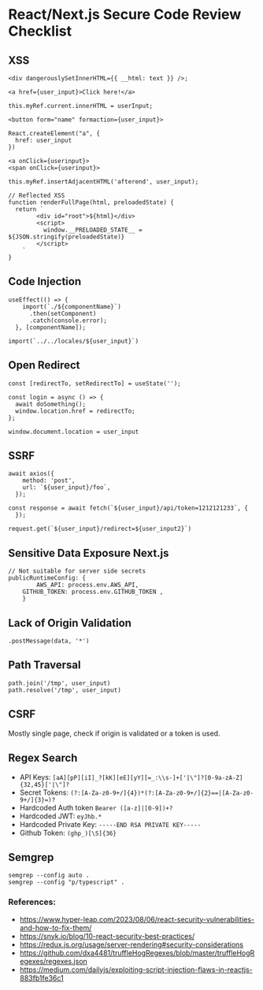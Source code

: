 # React/Next.js Secure Code Review Checklist

## XSS

```
<div dangerouslySetInnerHTML={{ __html: text }} />;
```

```
<a href={user_input}>Click here!</a>
```

```
this.myRef.current.innerHTML = userInput;
```

```
<button form="name" formaction={user_input}>
```

```
React.createElement("a", {
  href: user_input
})
```

```
<a onClick={userinput}>
<span onClick={userinput}>
```

```
this.myRef.insertAdjacentHTML('afterend', user_input);
```

```
// Reflected XSS
function renderFullPage(html, preloadedState) {
  return `
        <div id="root">${html}</div>
        <script>
          window.__PRELOADED_STATE__ = ${JSON.stringify(preloadedState)}
        </script>
    `
}
```

## Code Injection

```
useEffect(() => {
    import(`./${componentName}`)
      .then(setComponent)
      .catch(console.error);
  }, [componentName]);
```

```
import(`../../locales/${user_input}`)
```

## Open Redirect

```
const [redirectTo, setRedirectTo] = useState('');

const login = async () => {
  await doSomething();
  window.location.href = redirectTo;
};
```

```
window.document.location = user_input
```

## SSRF

```
await axios({
    method: 'post',
    url: `${user_input}/foo`,
  });

```

```
const response = await fetch(`${user_input}/api/token=1212121233`, {
  });
```

```
request.get(`${user_input}/redirect=${user_input2}`)
```

## Sensitive Data Exposure Next.js

```
// Not suitable for server side secrets
publicRuntimeConfig: {
		AWS_API: process.env.AWS_API,
    GITHUB_TOKEN: process.env.GITHUB_TOKEN ,
	}
```

## Lack of Origin Validation

```
.postMessage(data, '*')
```

## Path Traversal

```
path.join('/tmp', user_input)
path.resolve('/tmp', user_input)
```

## CSRF

Mostly single page, check if origin is validated or a token is used.

## Regex Search

- API Keys: `[aA][pP][iI]_?[kK][eE][yY][=_:\\s-]+['|\"]?[0-9a-zA-Z]{32,45}['|\"]?`
- Secret Tokens: `(?:[A-Za-z0-9+/]{4})*(?:[A-Za-z0-9+/]{2}==|[A-Za-z0-9+/]{3}=)?`
- Hardcoded Auth token `Bearer ([a-z]|[0-9])+? `
- Hardcoded JWT: `eyJhb.*`
- Hardcoded Private Key: `-----END RSA PRIVATE KEY-----`
- Github Token: `(ghp_)[\S]{36}`

## Semgrep

```
semgrep --config auto .
semgrep --config "p/typescript" .
```

### References:

- https://www.hyper-leap.com/2023/08/06/react-security-vulnerabilities-and-how-to-fix-them/
- https://snyk.io/blog/10-react-security-best-practices/
- https://redux.js.org/usage/server-rendering#security-considerations
- https://github.com/dxa4481/truffleHogRegexes/blob/master/truffleHogRegexes/regexes.json
- https://medium.com/dailyjs/exploiting-script-injection-flaws-in-reactjs-883fb1fe36c1
